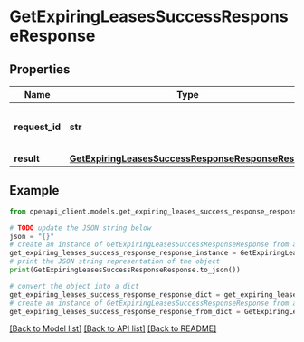 # GetExpiringLeasesSuccessResponseResponse


## Properties

Name | Type | Description | Notes
------------ | ------------- | ------------- | -------------
**request_id** | **str** | A unique identifier for the request. | 
**result** | [**GetExpiringLeasesSuccessResponseResponseResult**](GetExpiringLeasesSuccessResponseResponseResult.md) |  | 

## Example

```python
from openapi_client.models.get_expiring_leases_success_response_response import GetExpiringLeasesSuccessResponseResponse

# TODO update the JSON string below
json = "{}"
# create an instance of GetExpiringLeasesSuccessResponseResponse from a JSON string
get_expiring_leases_success_response_response_instance = GetExpiringLeasesSuccessResponseResponse.from_json(json)
# print the JSON string representation of the object
print(GetExpiringLeasesSuccessResponseResponse.to_json())

# convert the object into a dict
get_expiring_leases_success_response_response_dict = get_expiring_leases_success_response_response_instance.to_dict()
# create an instance of GetExpiringLeasesSuccessResponseResponse from a dict
get_expiring_leases_success_response_response_from_dict = GetExpiringLeasesSuccessResponseResponse.from_dict(get_expiring_leases_success_response_response_dict)
```
[[Back to Model list]](../README.md#documentation-for-models) [[Back to API list]](../README.md#documentation-for-api-endpoints) [[Back to README]](../README.md)


